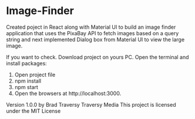 # Image-Finder

Created poject in React along with Material UI to build an image finder application that uses the PixaBay API to fetch images based on a query string and next implemented Dialog box from Material UI to view the large image.


If you want to check. Download project on yours PC. Open the terminal and install packages:

   1. Open project file
   2. npm install
   3. npm start
   4. Open the browsers at http://localhost:3000.
   
Version 1.0.0 by Brad Traversy Traversy Media This project is licensed under the MIT License
